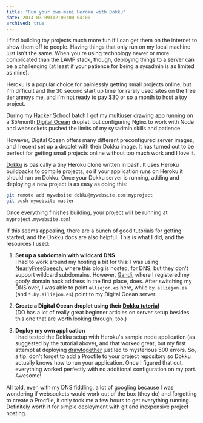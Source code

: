 ```yaml
---
title: "Run your own mini Heroku with Dokku"
date: 2014-03-09T12:00:00-04:00
archived: true
---
```


I find building toy projects much more fun if I can get them on the internet to show them off to people. Having things that only run on my local machine just isn't the same. When you're using technology newer or more complicated than the LAMP stack, though, deploying things to a server can be a challenging (at least if your patience for being a sysadmin is as limited as mine).

Heroku is a popular choice for painlessly getting small projects online, but I'm difficult and the 30 second start up time for rarely used sites on the free tier annoys me, and I'm not ready to pay \$30 or so a month to host a toy project.

During my Hacker School batch I got my [multiuser drawing app](http://drawtogether.by.alliejon.es/) running on a \$5/month [Digital Ocean](https://www.digitalocean.com/) droplet, but configuring Nginx to work with Node and websockets pushed the limits of my sysadmin skills and patience.

However, Digital Ocean offers many different preconfigured server images, and I recent set up a droplet with their Dokku image. It has turned out to be perfect for getting small projects online without too much work and I love it.

[Dokku](https://github.com/progrium/dokku) is basically a tiny Heroku clone written in bash. It uses Heroku buildpacks to compile projects, so if your application runs on Heroku it should run on Dokku. Once your Dokku server is running, adding and deploying a new project is as easy as doing this:

```bash
git remote add mywebsite dokku@mywebsite.com:myproject
git push mywebsite master
```

Once everything finishes building, your project will be running at `myproject.mywebsite.com`!

If this seems appealing, there are a bunch of good tutorials for getting started, and the Dokku docs are also helpful. This is what I did, and the resources I used:

1. **Set up a subdomain with wildcard DNS**  
   I had to work around my hosting a bit for this: I was using [NearlyFreeSpeech](https://www.nearlyfreespeech.net/), where this blog is hosted, for DNS, but they don't support wildcard subdomains. However, [Gandi](https://www.gandi.net/), where I registered my goofy domain hack address in the first place, does. After switching my DNS over, I was able to point `alliejon.es` here, while `by.alliejon.es` (and `*.by.alliejon.es`) point to my Digital Ocean server.

2. **Create a Digital Ocean droplet using their [Dokku tutorial](https://www.digitalocean.com/community/articles/how-to-use-the-digitalocean-dokku-application)**  
   (DO has a lot of really great beginner articles on server setup besides this one that are worth looking through, too.)

3. **Deploy my own application**  
   I had tested the Dokku setup with Heroku's sample node application (as suggested by the tutorial above), and that worked great, but my first attempt at deploying [drawtogether](http://drawtogether.by.alliejon.es/) just led to mysterious 500 errors. So, a tip: don't forget to add a Procfile to your project repository so Dokku actually knows how to run your application. Once I figured that out, everything worked perfectly with no additional configuration on my part. Awesome!

All told, even with my DNS fiddling, a lot of googling because I was wondering if websockets would work out of the box (they do) and forgetting to create a Procfile, it only took me a few hours to get everything running. Definitely worth it for simple deployment with git and inexpensive project hosting.
